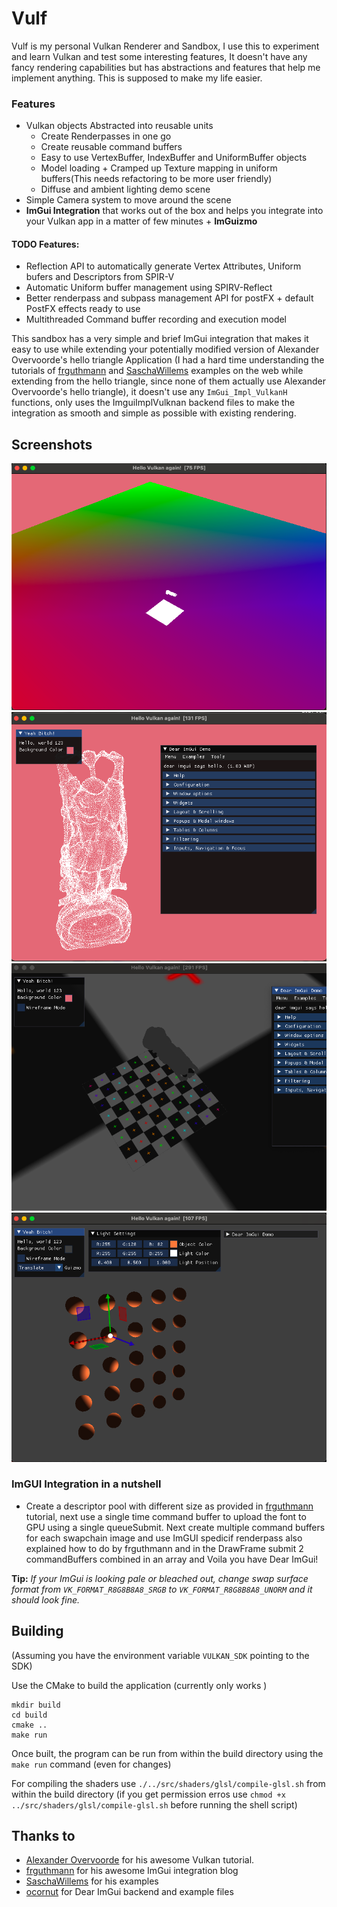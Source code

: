 # Vulf

Vulf is my personal Vulkan Renderer and Sandbox, I use this to experiment and learn Vulkan and test some interesting features, It doesn't have any fancy rendering capabilities but has abstractions and features that help me implement anything. This is supposed to make my life easier.

### Features
- Vulkan objects Abstracted into reusable units
    - Create Renderpasses in one go
    - Create reusable command buffers
    - Easy to use VertexBuffer, IndexBuffer and UniformBuffer objects
    - Model loading + Cramped up Texture mapping in uniform buffers(This needs refactoring to be more user friendly)
    - Diffuse and ambient lighting demo scene
- Simple Camera system to move around the scene
- **ImGui Integration** that works out of the box and helps you integrate into your Vulkan app in a matter of few minutes + **ImGuizmo**

#### TODO Features:
- Reflection API to automatically generate Vertex Attributes, Uniform bufers and Descriptors from SPIR-V
- Automatic Uniform buffer management using SPIRV-Reflect
- Better renderpass and subpass management API for postFX + default PostFX effects ready to use
- Multithreaded Command buffer recording and execution model

This sandbox has a very simple and brief ImGui integration that makes it easy to use while extending your potentially modified version of Alexander Overvoorde's hello triangle Application (I had a hard time understanding the tutorials of [frguthmann](https://frguthmann.github.io/posts/vulkan_imgui/) and [SaschaWillems](https://github.com/SaschaWillems/Vulkan/blob/master/examples/imgui/main.cpp) examples on the web while extending from the hello triangle, since none of them actually use Alexander Overvoorde's hello triangle), it doesn't use any `ImGui_Impl_VulkanH` functions, only uses the ImguiImplVulknan backend files to make the integration as smooth and simple as possible with existing rendering.

## Screenshots
![](demo/democam.png)
![](demo/demomodel.png)
![](demo/texmapping.png)
![](demo/guizmo.png)

### ImGUI Integration in a nutshell
- Create a descriptor pool with different size as provided in [frguthmann](https://frguthmann.github.io/posts/vulkan_imgui/) tutorial, next use a single time command buffer to upload the font to GPU using a single queueSubmit. Next create multiple command buffers for each swapchain image and use ImGUI spedicif renderpass also explained how to do by frguthmann and in the DrawFrame submit 2 commandBuffers combined in an array and Voila you have Dear ImGui!

**Tip:** _If your ImGui is looking pale or bleached out, change swap surface format from `VK_FORMAT_R8G8B8A8_SRGB` to `VK_FORMAT_R8G8B8A8_UNORM` and it should look fine._

## Building

(Assuming you have the environment variable `VULKAN_SDK` pointing to the SDK)

Use the CMake to build the application (currently only works )

```shell
mkdir build
cd build
cmake ..
make run
```

Once built, the program can be run from within the build directory using the `make run` command (even for changes)

For compiling the shaders use `./../src/shaders/glsl/compile-glsl.sh` from within the build directory (if you get permission erros use `chmod +x ../src/shaders/glsl/compile-glsl.sh` before running the shell script)

## Thanks to
*  [Alexander Overvoorde](https://vulkan-tutorial.com/) for his awesome Vulkan tutorial.
* [frguthmann](https://frguthmann.github.io/posts/vulkan_imgui/) for his awesome ImGui integration blog
* [SaschaWillems](https://github.com/SaschaWillems/Vulkan/blob/master/examples/imgui/main.cpp) for his examples
* [ocornut](https://github.com/ocornut/imgui) for Dear ImGui backend and example files
